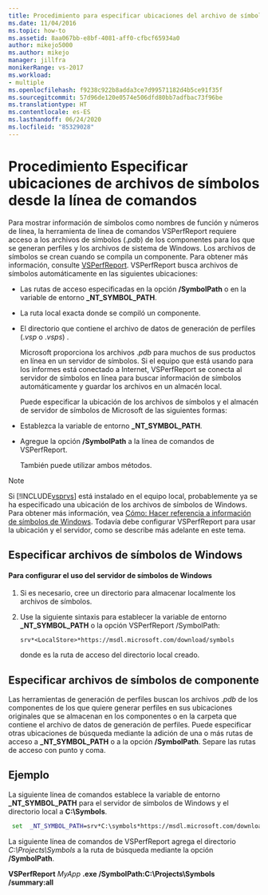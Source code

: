 ```yaml
---
title: Procedimiento para especificar ubicaciones del archivo de símbolos desde la línea de comandos | Microsoft Docs
ms.date: 11/04/2016
ms.topic: how-to
ms.assetid: 8aa067bb-e8bf-4081-aff0-cfbcf65934a0
author: mikejo5000
ms.author: mikejo
manager: jillfra
monikerRange: vs-2017
ms.workload:
- multiple
ms.openlocfilehash: f9238c922b8adda3ce7d99571182d4b5ce91f35f
ms.sourcegitcommit: 57d96de120e0574e506dfd80bb7adfbac73f96be
ms.translationtype: HT
ms.contentlocale: es-ES
ms.lasthandoff: 06/24/2020
ms.locfileid: "85329028"
---
```

# <a name="how-to-specify-symbol-file-locations-from-the-command-line"></a>Procedimiento Especificar ubicaciones de archivos de símbolos desde la línea de comandos
Para mostrar información de símbolos como nombres de función y números de línea, la herramienta de línea de comandos VSPerfReport requiere acceso a los archivos de símbolos (.*pdb*) de los componentes para los que se generan perfiles y los archivos de sistema de Windows. Los archivos de símbolos se crean cuando se compila un componente. Para obtener más información, consulte [VSPerfReport](../profiling/vsperfreport.md). VSPerfReport busca archivos de símbolos automáticamente en las siguientes ubicaciones:

- Las rutas de acceso especificadas en la opción **/SymbolPath** o en la variable de entorno **_NT_SYMBOL_PATH**.

- La ruta local exacta donde se compiló un componente.

- El directorio que contiene el archivo de datos de generación de perfiles (.*vsp* o .*vsps*) .

  Microsoft proporciona los archivos .*pdb* para muchos de sus productos en línea en un servidor de símbolos. Si el equipo que está usando para los informes está conectado a Internet, VSPerfReport se conecta al servidor de símbolos en línea para buscar información de símbolos automáticamente y guardar los archivos en un almacén local.

  Puede especificar la ubicación de los archivos de símbolos y el almacén de servidor de símbolos de Microsoft de las siguientes formas:

- Establezca la variable de entorno **_NT_SYMBOL_PATH**.

- Agregue la opción **/SymbolPath** a la línea de comandos de VSPerfReport.

  También puede utilizar ambos métodos.

> [!NOTE]
> Si [!INCLUDE[vsprvs](../code-quality/includes/vsprvs_md.md)] está instalado en el equipo local, probablemente ya se ha especificado una ubicación de los archivos de símbolos de Windows. Para obtener más información, vea [Cómo: Hacer referencia a información de símbolos de Windows](../profiling/how-to-reference-windows-symbol-information.md). Todavía debe configurar VSPerfReport para usar la ubicación y el servidor, como se describe más adelante en este tema.

## <a name="specify-windows-symbol-files"></a>Especificar archivos de símbolos de Windows

#### <a name="to-configure-the-use-of-the-windows-symbol-server"></a>Para configurar el uso del servidor de símbolos de Windows

1. Si es necesario, cree un directorio para almacenar localmente los archivos de símbolos.

2. Use la siguiente sintaxis para establecer la variable de entorno **_NT_SYMBOL_PATH** o la opción VSPerfReport /SymbolPath:

    `srv*<LocalStore>*https://msdl.microsoft.com/download/symbols`

    donde *<LocalStore>* es la ruta de acceso del directorio local creado.

## <a name="specify-component-symbol-files"></a>Especificar archivos de símbolos de componente
 Las herramientas de generación de perfiles buscan los archivos .*pdb* de los componentes de los que quiere generar perfiles en sus ubicaciones originales que se almacenan en los componentes o en la carpeta que contiene el archivo de datos de generación de perfiles. Puede especificar otras ubicaciones de búsqueda mediante la adición de una o más rutas de acceso a **_NT_SYMBOL_PATH** o a la opción **/SymbolPath**. Separe las rutas de acceso con punto y coma.

## <a name="example"></a>Ejemplo
 La siguiente línea de comandos establece la variable de entorno **_NT_SYMBOL_PATH** para el servidor de símbolos de Windows y el directorio local a **C:\Symbols**.

 ```cmd
  set  _NT_SYMBOL_PATH=srv*C:\symbols*https://msdl.microsoft.com/download/symbols
 ```

 La siguiente línea de comandos de VSPerfReport agrega el directorio *C:\Projects\Symbols* a la ruta de búsqueda mediante la opción **/SymbolPath**.

 **VSPerfReport** *MyApp* **.exe /SymbolPath:C:\Projects\Symbols /summary:all**
